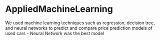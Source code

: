 # AppliedMachineLearning
We used machine learning techniques such as regression, decision tree, and neural networks to predict and compare price
prediction models of used cars - Neural Network was the best model
